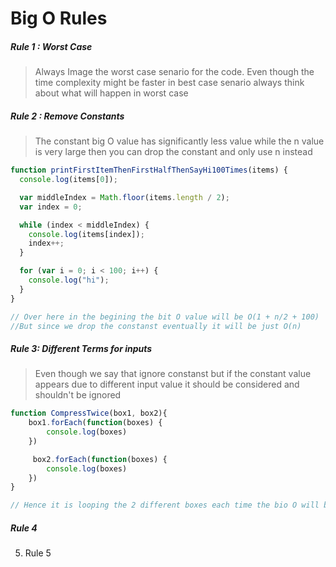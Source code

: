 # Big O Rules

##### Rule 1 : Worst Case

   > Always Image the worst case senario for the code. Even though the time complexity might be faster in best case senario always think about what will happen in worst case

##### Rule 2 : Remove Constants
   > The constant big O value has significantly less value while the n value is very large then you can drop the constant and only use n instead

```javascript
function printFirstItemThenFirstHalfThenSayHi100Times(items) {
  console.log(items[0]);

  var middleIndex = Math.floor(items.length / 2);
  var index = 0;

  while (index < middleIndex) {
    console.log(items[index]);
    index++;
  }

  for (var i = 0; i < 100; i++) {
    console.log("hi");
  }
}

// Over here in the begining the bit O value will be O(1 + n/2 + 100)
//But since we drop the constanst eventually it will be just O(n)
```

##### Rule 3: Different Terms for inputs

   > Even though we say that ignore constanst but if the constant value appears due to different input value it should be considered and shouldn't be ignored

```javascript
function CompressTwice(box1, box2){
    box1.forEach(function(boxes) {
        console.log(boxes)
    })

     box2.forEach(function(boxes) {
        console.log(boxes)
    })
}

// Hence it is looping the 2 different boxes each time the bio O will be O(a + b)
```

##### Rule 4
5. Rule 5
